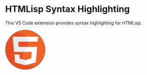 # HTMLisp Syntax Highlighting
This VS Code extension provides syntax highlighting for HTMLisp.


![Icon](icon.png)
